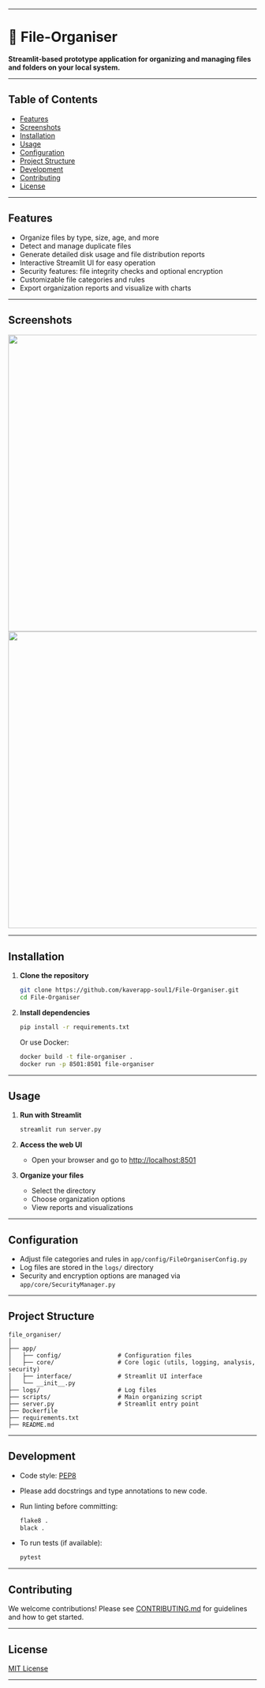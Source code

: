 
---

# 📁 File-Organiser

**Streamlit-based prototype application for organizing and managing files and folders on your local system.**

---

## Table of Contents

- [Features](#features)
- [Screenshots](#screenshots)
- [Installation](#installation)
- [Usage](#usage)
- [Configuration](#configuration)
- [Project Structure](#project-structure)
- [Development](#development)
- [Contributing](#contributing)
- [License](#license)

---

## Features

- Organize files by type, size, age, and more
- Detect and manage duplicate files
- Generate detailed disk usage and file distribution reports
- Interactive Streamlit UI for easy operation
- Security features: file integrity checks and optional encryption
- Customizable file categories and rules
- Export organization reports and visualize with charts

---

## Screenshots

<!-- Add screenshots here -->
<p align="center">
  <img src="screenshots/main_ui.png" width="600"/>
  <img src="screenshots/report_example.png" width="600"/>
</p>

---

## Installation

1. **Clone the repository**
   ```bash
   git clone https://github.com/kaverapp-soul1/File-Organiser.git
   cd File-Organiser
   ```

2. **Install dependencies**
   ```bash
   pip install -r requirements.txt
   ```

   Or use Docker:
   ```bash
   docker build -t file-organiser .
   docker run -p 8501:8501 file-organiser
   ```

---

## Usage

1. **Run with Streamlit**
   ```bash
   streamlit run server.py
   ```

2. **Access the web UI**
   - Open your browser and go to [http://localhost:8501](http://localhost:8501)

3. **Organize your files**
   - Select the directory
   - Choose organization options
   - View reports and visualizations

---

## Configuration

- Adjust file categories and rules in `app/config/FileOrganiserConfig.py`
- Log files are stored in the `logs/` directory
- Security and encryption options are managed via `app/core/SecurityManager.py`

---

## Project Structure

```
file_organiser/
│
├── app/
│   ├── config/                # Configuration files
│   ├── core/                  # Core logic (utils, logging, analysis, security)
│   ├── interface/             # Streamlit UI interface
│   └── __init__.py
├── logs/                      # Log files
├── scripts/                   # Main organizing script
├── server.py                  # Streamlit entry point
├── Dockerfile
├── requirements.txt
├── README.md
```

---

## Development

- Code style: [PEP8](https://pep8.org/)
- Please add docstrings and type annotations to new code.
- Run linting before committing:
  ```bash
  flake8 .
  black .
  ```

- To run tests (if available):
  ```bash
  pytest
  ```

---

## Contributing

We welcome contributions! Please see [CONTRIBUTING.md](CONTRIBUTING.md) for guidelines and how to get started.

---

## License

[MIT License](LICENSE)

---




